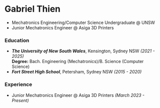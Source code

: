# Gabriel Thien
- Mechatronics Engineering/Computer Science Undergraduate @ UNSW 
- Junior Mechatronics Engineer @ Asiga 3D Printers


### Education
- ***The University of New South Wales***, Kensington, Sydney NSW *(2021 - 2025)*  
**Degree:** Bach. Engineering (Mechatronics)/B. Science (Computer Science)
- ***Fort Street High School***, Petersham, Sydney NSW *(2015 - 2020)*

### Experience
- Junior Mechatronics Engineer @ Asiga 3D Printers *(March 2023 - Present)*
